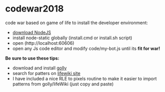 # codewar2018
code war based on game of life
to install the developer environment: 
* [download NodeJS](https://nodejs.org/en/download/)
* install node-static globally (install.cmd or install.sh script)
* open (http://localhost:60606)
* open any Js code editor and modify code/my-bot.js until its **fit for war!**

**Be sure to use these tips:**
* download and install [golly](https://sourceforge.net/projects/golly/files/golly/golly-3.2/)
* search for patters on [lifewiki site](http://www.conwaylife.com/wiki/Category:Patterns)
* I have included a nice RLE to pixels routine to make it easier to import patterns from golly/lifeWiki (just copy and paste)
